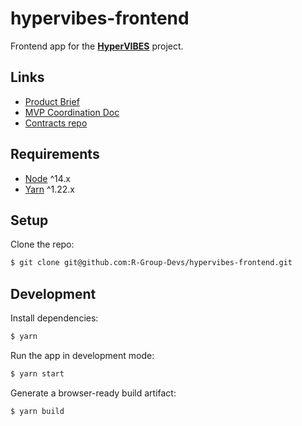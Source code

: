 # hypervibes-frontend

Frontend app for the [**HyperVIBES**](https://hypervibes.xyz) project.

## Links

* [Product Brief](https://docs.google.com/document/d/1NvztqdMAyLERTPuX5uHSnq8f5G0YVRaxNsq5UaXhQEw/edit?usp=sharing)
* [MVP Coordination Doc](https://docs.google.com/document/d/1dpMlzGeO4XfD6gBQoaTTXO2NxCCfA0hDYlTinJjCsfQ/edit?usp=sharing)
* [Contracts repo](https://github.com/R-Group-Devs/hypervibes-contracts)

## Requirements

- [Node](https://nodejs.org/en/) ^14.x
- [Yarn](https://yarnpkg.com/) ^1.22.x

## Setup

Clone the repo:

```sh
$ git clone git@github.com:R-Group-Devs/hypervibes-frontend.git
```

## Development

Install dependencies:

```sh
$ yarn
```

Run the app in development mode:

```sh
$ yarn start
```

Generate a browser-ready build artifact:

```sh
$ yarn build
```


